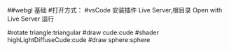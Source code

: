 ##webgl 基础 
#打开方式：
#vsCode 安装插件 Live Server,根目录 Open with Live Server 运行

#rotate triangle:triangular
#draw cude:cude
#shader highLightDiffuseCude:cude
#draw sphere:sphere